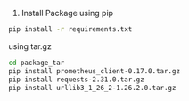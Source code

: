 1. Install Package
using pip
```bash
pip install -r requirements.txt
```

using tar.gz
```bash
cd package_tar
pip install prometheus_client-0.17.0.tar.gz
pip install requests-2.31.0.tar.gz
pip install urllib3_1_26_2-1.26.2.0.tar.gz
```

